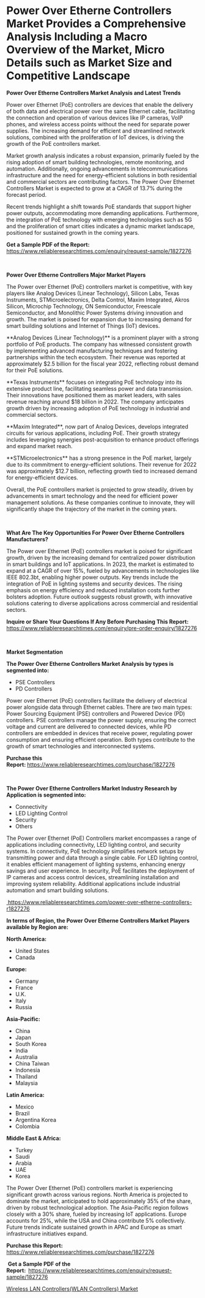 <p><h1>Power Over Etherne Controllers Market Provides a Comprehensive Analysis Including a Macro Overview of the Market, Micro Details such as Market Size and Competitive Landscape</h1></p><p><strong>Power Over Etherne Controllers Market Analysis and Latest Trends</strong></p>
<p><p>Power over Ethernet (PoE) controllers are devices that enable the delivery of both data and electrical power over the same Ethernet cable, facilitating the connection and operation of various devices like IP cameras, VoIP phones, and wireless access points without the need for separate power supplies. The increasing demand for efficient and streamlined network solutions, combined with the proliferation of IoT devices, is driving the growth of the PoE controllers market.</p><p>Market growth analysis indicates a robust expansion, primarily fueled by the rising adoption of smart building technologies, remote monitoring, and automation. Additionally, ongoing advancements in telecommunications infrastructure and the need for energy-efficient solutions in both residential and commercial sectors are contributing factors. The Power Over Ethernet Controllers Market is expected to grow at a CAGR of 13.7% during the forecast period. </p><p>Recent trends highlight a shift towards PoE standards that support higher power outputs, accommodating more demanding applications. Furthermore, the integration of PoE technology with emerging technologies such as 5G and the proliferation of smart cities indicates a dynamic market landscape, positioned for sustained growth in the coming years.</p></p>
<p><strong>Get a Sample PDF of the Report:&nbsp;</strong> <a href="https://www.reliableresearchtimes.com/enquiry/request-sample/1827276?utm_campaign=2096&utm_medium=2&utm_source=Github&utm_content=ia&utm_term=13022025&utm_id=power-over-etherne-controllers">https://www.reliableresearchtimes.com/enquiry/request-sample/1827276</a></p>
<p>&nbsp;</p>
<p><strong>Power Over Etherne Controllers Major Market Players</strong></p>
<p><p>The Power over Ethernet (PoE) controllers market is competitive, with key players like Analog Devices (Linear Technology), Silicon Labs, Texas Instruments, STMicroelectronics, Delta Control, Maxim Integrated, Akros Silicon, Microchip Technology, ON Semiconductor, Freescale Semiconductor, and Monolithic Power Systems driving innovation and growth. The market is poised for expansion due to increasing demand for smart building solutions and Internet of Things (IoT) devices.</p><p>**Analog Devices (Linear Technology)** is a prominent player with a strong portfolio of PoE products. The company has witnessed consistent growth by implementing advanced manufacturing techniques and fostering partnerships within the tech ecosystem. Their revenue was reported at approximately $2.5 billion for the fiscal year 2022, reflecting robust demand for their PoE solutions.</p><p>**Texas Instruments** focuses on integrating PoE technology into its extensive product line, facilitating seamless power and data transmission. Their innovations have positioned them as market leaders, with sales revenue reaching around $18 billion in 2022. The company anticipates growth driven by increasing adoption of PoE technology in industrial and commercial sectors.</p><p>**Maxim Integrated**, now part of Analog Devices, develops integrated circuits for various applications, including PoE. Their growth strategy includes leveraging synergies post-acquisition to enhance product offerings and expand market reach. </p><p>**STMicroelectronics** has a strong presence in the PoE market, largely due to its commitment to energy-efficient solutions. Their revenue for 2022 was approximately $12.7 billion, reflecting growth tied to increased demand for energy-efficient devices.</p><p>Overall, the PoE controllers market is projected to grow steadily, driven by advancements in smart technology and the need for efficient power management solutions. As these companies continue to innovate, they will significantly shape the trajectory of the market in the coming years.</p></p>
<p>&nbsp;</p>
<p><strong>What Are The Key Opportunities For Power Over Etherne Controllers Manufacturers?</strong></p>
<p><p>The Power over Ethernet (PoE) controllers market is poised for significant growth, driven by the increasing demand for centralized power distribution in smart buildings and IoT applications. In 2023, the market is estimated to expand at a CAGR of over 15%, fueled by advancements in technologies like IEEE 802.3bt, enabling higher power outputs. Key trends include the integration of PoE in lighting systems and security devices. The rising emphasis on energy efficiency and reduced installation costs further bolsters adoption. Future outlook suggests robust growth, with innovative solutions catering to diverse applications across commercial and residential sectors.</p></p>
<p><strong>Inquire or Share Your Questions If Any Before Purchasing This Report:</strong> <a href="https://www.reliableresearchtimes.com/enquiry/pre-order-enquiry/1827276?utm_campaign=2096&utm_medium=2&utm_source=Github&utm_content=ia&utm_term=13022025&utm_id=power-over-etherne-controllers">https://www.reliableresearchtimes.com/enquiry/pre-order-enquiry/1827276</a></p>
<p>&nbsp;</p>
<p><strong>Market Segmentation</strong></p>
<p><strong>The Power Over Etherne Controllers Market Analysis by types is segmented into:</strong></p>
<p><ul><li>PSE Controllers</li><li>PD Controllers</li></ul></p>
<p><p>Power over Ethernet (PoE) controllers facilitate the delivery of electrical power alongside data through Ethernet cables. There are two main types: Power Sourcing Equipment (PSE) controllers and Powered Device (PD) controllers. PSE controllers manage the power supply, ensuring the correct voltage and current are delivered to connected devices, while PD controllers are embedded in devices that receive power, regulating power consumption and ensuring efficient operation. Both types contribute to the growth of smart technologies and interconnected systems.</p></p>
<p><strong>Purchase this Report:&nbsp;</strong><a href="https://www.reliableresearchtimes.com/purchase/1827276?utm_campaign=2096&utm_medium=2&utm_source=Github&utm_content=ia&utm_term=13022025&utm_id=power-over-etherne-controllers">https://www.reliableresearchtimes.com/purchase/1827276</a></p>
<p>&nbsp;</p>
<p><strong>The Power Over Etherne Controllers Market Industry Research by Application is segmented into:</strong></p>
<p><ul><li>Connectivity</li><li>LED Lighting Control</li><li>Security</li><li>Others</li></ul></p>
<p><p>The Power over Ethernet (PoE) Controllers market encompasses a range of applications including connectivity, LED lighting control, and security systems. In connectivity, PoE technology simplifies network setups by transmitting power and data through a single cable. For LED lighting control, it enables efficient management of lighting systems, enhancing energy savings and user experience. In security, PoE facilitates the deployment of IP cameras and access control devices, streamlining installation and improving system reliability. Additional applications include industrial automation and smart building solutions.</p></p>
<p><a href="https://www.reliableresearchtimes.com/power-over-etherne-controllers-r1827276?utm_campaign=2096&utm_medium=2&utm_source=Github&utm_content=ia&utm_term=13022025&utm_id=power-over-etherne-controllers">&nbsp;https://www.reliableresearchtimes.com/power-over-etherne-controllers-r1827276</a></p>
<p><strong>In terms of Region, the Power Over Etherne Controllers Market Players available by Region are:</strong></p>
<p>
    <p> <strong> North America: </strong>
        <ul>
            <li>United States</li>
            <li>Canada</li>
        </ul>
        </p> 
    <p> <strong> Europe: </strong>
        <ul>
            <li>Germany</li>
            <li>France</li>
            <li>U.K.</li>
            <li>Italy</li>
            <li>Russia</li>
        </ul>
        </p> 
    <p> <strong> Asia-Pacific: </strong>
        <ul>
            <li>China</li>
            <li>Japan</li>
            <li>South Korea</li>
            <li>India</li>
            <li>Australia</li>
            <li>China Taiwan</li>
            <li>Indonesia</li>
            <li>Thailand</li>
            <li>Malaysia</li>
        </ul>
        </p> 
    <p> <strong> Latin America: </strong>
        <ul>
            <li>Mexico</li>
            <li>Brazil</li>
            <li>Argentina Korea</li>
            <li>Colombia</li>
        </ul>
        </p> 
    <p> <strong> Middle East & Africa: </strong>
        <ul>
            <li>Turkey</li>
            <li>Saudi</li>
            <li>Arabia</li>
            <li>UAE</li>
            <li>Korea</li>
        </ul>
    </p>
    </p>
<p><p>The Power Over Ethernet (PoE) controllers market is experiencing significant growth across various regions. North America is projected to dominate the market, anticipated to hold approximately 35% of the share, driven by robust technological adoption. The Asia-Pacific region follows closely with a 30% share, fueled by increasing IoT applications. Europe accounts for 25%, while the USA and China contribute 5% collectively. Future trends indicate sustained growth in APAC and Europe as smart infrastructure initiatives expand.</p></p>
<p><strong>Purchase this Report: </strong><a href="https://www.reliableresearchtimes.com/purchase/1827276?utm_campaign=2096&utm_medium=2&utm_source=Github&utm_content=ia&utm_term=13022025&utm_id=power-over-etherne-controllers">https://www.reliableresearchtimes.com/purchase/1827276</a></p>
<p>&nbsp;<strong>Get a Sample PDF of the Report:&nbsp;&nbsp;</strong><a href="https://www.reliableresearchtimes.com/enquiry/request-sample/1827276?utm_campaign=2096&utm_medium=2&utm_source=Github&utm_content=ia&utm_term=13022025&utm_id=power-over-etherne-controllers">https://www.reliableresearchtimes.com/enquiry/request-sample/1827276</a></p>
<p><strong></strong></p>
<p><p><a href="https://github.com/NarcisoFerry/Market-Research-Report-List-1/blob/main/wireless-lan-controllerswlan-controllers-market.md?utm_campaign=2096&utm_medium=2&utm_source=Github&utm_content=ia&utm_term=13022025&utm_id=power-over-etherne-controllers">Wireless LAN Controllers(WLAN Controllers) Market</a></p></p>